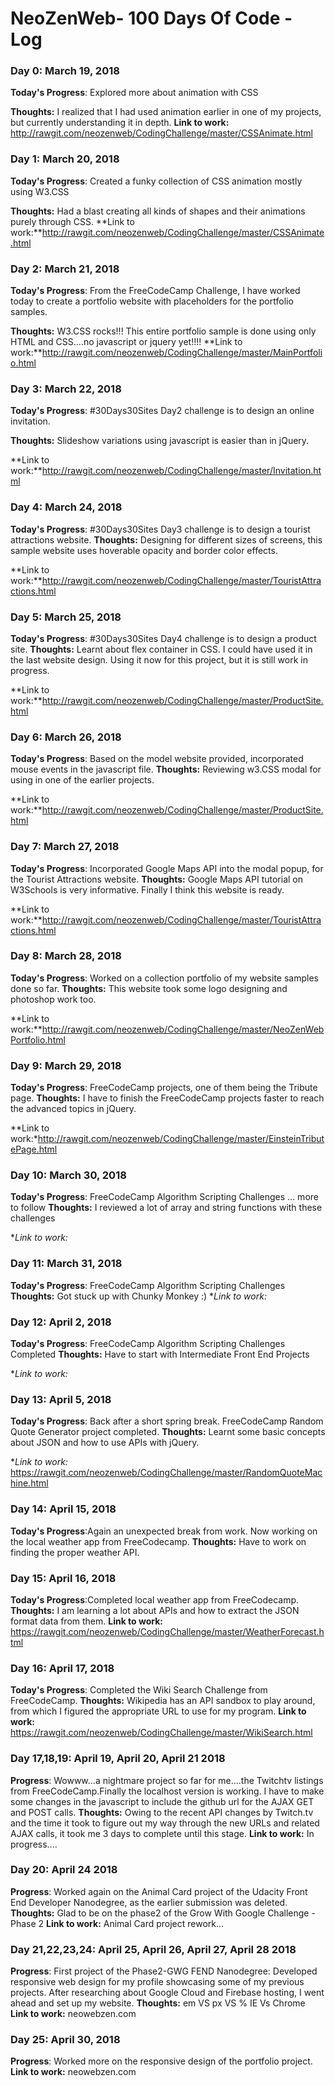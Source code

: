 # NeoZenWeb- 100 Days Of Code - Log


### Day 0: March 19, 2018 


**Today's Progress**: Explored more about animation with CSS

**Thoughts:** I realized that I had used animation earlier in one of my projects, but currently understanding it in depth.
**Link to work:** http://rawgit.com/neozenweb/CodingChallenge/master/CSSAnimate.html

### Day 1: March 20, 2018 


**Today's Progress**: Created a funky collection of CSS animation mostly using W3.CSS

**Thoughts:** Had a blast creating all kinds of shapes and their animations purely through CSS.
**Link to work:**http://rawgit.com/neozenweb/CodingChallenge/master/CSSAnimate.html


### Day 2: March 21, 2018 


**Today's Progress**: From the FreeCodeCamp Challenge, I have worked today to create a portfolio website with placeholders for the portfolio samples.

**Thoughts:** W3.CSS rocks!!!  This entire portfolio sample is done using only HTML and CSS....no javascript or jquery yet!!!!
**Link to work:**http://rawgit.com/neozenweb/CodingChallenge/master/MainPortfolio.html


### Day 3: March 22, 2018 


**Today's Progress**: #30Days30Sites Day2 challenge is to design an online invitation.

**Thoughts:** Slideshow variations using javascript is easier than in jQuery. 

**Link to work:**http://rawgit.com/neozenweb/CodingChallenge/master/Invitation.html

### Day 4: March 24, 2018 


**Today's Progress**: #30Days30Sites Day3 challenge is to design a tourist attractions website.
**Thoughts:** Designing for different sizes of screens, this sample website uses hoverable opacity and border color effects. 

**Link to work:**http://rawgit.com/neozenweb/CodingChallenge/master/TouristAttractions.html


### Day 5: March 25, 2018 


**Today's Progress**: #30Days30Sites Day4 challenge is to design a product site.
**Thoughts:** Learnt about flex container in CSS. I could have used it in the last website design. Using it now for this project, but it is still work in progress. 

**Link to work:**http://rawgit.com/neozenweb/CodingChallenge/master/ProductSite.html



### Day 6: March 26, 2018 


**Today's Progress**: Based on the model website provided, incorporated mouse events in the javascript file.
**Thoughts:** Reviewing w3.CSS modal for using in one of the earlier projects.

**Link to work:**http://rawgit.com/neozenweb/CodingChallenge/master/ProductSite.html


### Day 7: March 27, 2018 


**Today's Progress**: Incorporated Google Maps API into the modal popup, for the Tourist Attractions website.
**Thoughts:** Google Maps API tutorial on W3Schools is very informative. Finally I think this website is ready.

**Link to work:**http://rawgit.com/neozenweb/CodingChallenge/master/TouristAttractions.html

### Day 8: March 28, 2018 


**Today's Progress**: Worked on a collection portfolio of my website samples done so far.
**Thoughts:** This website took some logo designing and photoshop work too.

**Link to work:**http://rawgit.com/neozenweb/CodingChallenge/master/NeoZenWebPortfolio.html


### Day 9: March 29, 2018 


**Today's Progress**: FreeCodeCamp projects, one of them being the Tribute page.
**Thoughts:** I have to finish the FreeCodeCamp projects faster to reach the advanced topics in jQuery. 

**Link to work:*http://rawgit.com/neozenweb/CodingChallenge/master/EinsteinTributePage.html

### Day 10: March 30, 2018 


**Today's Progress**: FreeCodeCamp Algorithm Scripting Challenges ... more to follow
**Thoughts:** I reviewed a lot of array and string functions with these challenges

**Link to work:*
### Day 11: March 31, 2018 


**Today's Progress**: FreeCodeCamp Algorithm Scripting Challenges
**Thoughts:** Got stuck up with Chunky Monkey :)
**Link to work:*
### Day 12: April 2, 2018 


**Today's Progress**: FreeCodeCamp Algorithm Scripting Challenges Completed
**Thoughts:** Have to start with Intermediate Front End Projects 

**Link to work:*
 

### Day 13: April 5, 2018
**Today's Progress**: Back after a short spring break. FreeCodeCamp Random Quote Generator project completed.
**Thoughts:** Learnt some basic concepts about JSON and how to use APIs with jQuery.

**Link to work:* https://rawgit.com/neozenweb/CodingChallenge/master/RandomQuoteMachine.html


### Day 14: April 15, 2018
**Today's Progress**:Again an unexpected break from work. Now working on the local weather app from FreeCodecamp.
**Thoughts:** Have to work on finding the proper weather API.

### Day 15: April 16, 2018
**Today's Progress**:Completed local weather app from FreeCodecamp.
**Thoughts:** I am learning a lot about APIs and how to extract the JSON format data from them.
**Link to work:** https://rawgit.com/neozenweb/CodingChallenge/master/WeatherForecast.html

### Day 16: April 17, 2018
**Today's Progress**: Completed the Wiki Search Challenge from FreeCodeCamp.
**Thoughts:** Wikipedia has an API sandbox to play around, from which I figured the appropriate URL to use for my program.
**Link to work:** https://rawgit.com/neozenweb/CodingChallenge/master/WikiSearch.html

### Day 17,18,19: April 19, April 20, April 21 2018
**Progress**: Wowww...a nightmare project so far for me....the Twitchtv listings from FreeCodeCamp.Finally the localhost version is working. I have to make some changes in the javascript to include the github url for the AJAX GET and POST calls.
**Thoughts:** Owing to the recent API changes by Twitch.tv and the time it took to figure out my way through the new URLs and related AJAX calls, it took me 3 days to complete until this stage.
**Link to work:** In progress....
### Day 20: April 24 2018
**Progress**: Worked again on the Animal Card project of the Udacity Front End Developer Nanodegree, as the earlier submission was deleted.
**Thoughts:** Glad to be on the phase2 of the Grow With Google Challenge - Phase 2
**Link to work:** Animal Card project rework...
### Day 21,22,23,24: April 25, April 26, April 27, April 28 2018
**Progress**: First project of the Phase2-GWG FEND Nanodegree: Developed responsive web design for my profile showcasing some of my previous projects. After researching about Google Cloud and Firebase hosting, I went ahead and set up my website.
**Thoughts:** em VS px VS %   IE Vs Chrome
**Link to work:** neowebzen.com
### Day 25: April 30, 2018
**Progress**: Worked more on the responsive design of the portfolio project.
**Link to work:** neowebzen.com


